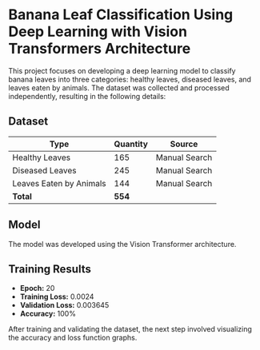 # Banana Leaf Classification Using Deep Learning with Vision Transformers Architecture

This project focuses on developing a deep learning model to classify banana leaves into three categories: healthy leaves, diseased leaves, and leaves eaten by animals. The dataset was collected and processed independently, resulting in the following details:

## Dataset
| Type               | Quantity | Source         |
|--------------------|----------|-----------------|
| Healthy Leaves      | 165      | Manual Search   |
| Diseased Leaves     | 245      | Manual Search   |
| Leaves Eaten by Animals | 144  | Manual Search   |
| **Total**          | **554**  |                 |

## Model
The model was developed using the Vision Transformer architecture.

## Training Results
- **Epoch:** 20
- **Training Loss:** 0.0024
- **Validation Loss:** 0.003645
- **Accuracy:** 100%

After training and validating the dataset, the next step involved visualizing the accuracy and loss function graphs.
